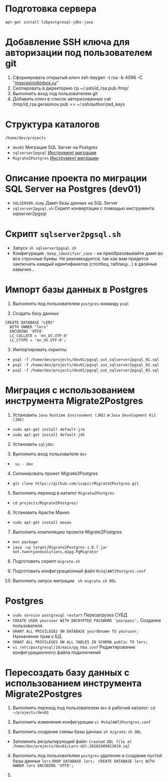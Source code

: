 Подготовка сервера
=============================================
```
apt-get install libpostgresql-jdbc-java
```

Добавление SSH ключа для авторизации под пользователем git
=============================================
1. Сформировать открытый ключ ssh-keygen -t rsa -b 4096 -C "mgerasim@inbox.ru"
2. Скопировать в директорию cp  ~/.ssh/id_rsa.pub /tmp/
3. Выполнить вход под пользователем git
4. Добавить ключ в список авторизованных cat /tmp/id_rsa.gerasimov.pub >> ~/.ssh/authorized_keys


Структура каталогов
=============================================
```
/home/dev/projects
```
* ```dev01``` Миграция SQL Server на Postgres
* ```sqlserver2pgsql``` [Инструмент миграции](https://github.com/dalibo/sqlserver2pgsql)
* ```Migrate2Postgres``` [Инструмент миграции](https://github.com/isapir/Migrate2Postgres)

Описание проекта по миграции SQL Server на Postgres (dev01)
=============================================
* ```SQLSERVER.dump``` Дамп базы данных на SQL Server
* ```sqlserver2pgsql.sh``` Скрипт конвертации с помощью инструмента sqlserver2pgsql

Скрипт ```sqlserver2pgsql.sh```
=============================================
* Запуск ```sh sqlserver2pgsql.sh```
* Конфигурация
``` -keep_identifier_case ``` - не преобразовывайте дамп во все строчные буквы. Не рекомендуется, так как вам придется заключать каждый идентификатор (столбец, таблицу...) в двойные кавычки…

Импорт базы данных в Postgres
=============================================
1. Выполнить под пользователем ```postgres``` команду ```psql```

2. Создать базу данных 
```
CREATE DATABASE "LERS"
  WITH OWNER "lers"
  ENCODING 'UTF8'
  LC_COLLATE = 'en_US.UTF-8'
  LC_CTYPE = 'en_US.UTF-8';
```

3. Импортировать скрипты 
* ```psql -f /home/dev/projects/dev01/pgsql_out_sqlserver2pgsql_01.sql```
* ```psql -f /home/dev/projects/dev01/pgsql_out_sqlserver2pgsql_02.sql```
* ```psql -f /home/dev/projects/dev01/pgsql_out_sqlserver2pgsql_03.sql```

Миграция с использованием инструмента Migrate2Postgres 
=============================================
1. Установить ```Java Runtime Environment (JRE)``` и ```Java Development Kit (JDK)```
* ```sudo apt-get install default-jre```
* ```sudo apt-get install default-jdk```

2. Установить ```sqljdbc```

3. Выполнить вход пользователя ```dev```
* ``` su - dev```

4. Склонировать проект Migrate2Postgres 
* ```git clone https://github.com/isapir/Migrate2Postgres.git```

5. Выполнить переход в каталог ```Migrate2Postgres```
* ```cd projects/Migrate2Postgres/```

6. Установить Apache Maven
* ```sudo apt-get install maven```

7. Выполнить компиляцию проекта Migrate2Postgres
* ```mvn package```
* ```java -cp target/Migrate2Postgres-1.0.7.jar net.twentyonesolutions.m2pg.PgMigrator```

8. Подготовить скрипт ```migrate.sh```

9. Подготовить конфигурационный файл ```MsSqlAWT2Postgres.conf```

10. Выполнить запуск миграции 
``` sh migrate.sh DDL```

Postgres
=============================================
* ```sudo service postgresql restart``` Перезагрузка СУБД
* ```CREATE USER youruser WITH ENCRYPTED PASSWORD 'yourpass';``` Создание пользователя
* ```GRANT ALL PRIVILEGES ON DATABASE yourdbname TO youruser;``` Назначение прав к БД
* ```GRANT ALL PRIVILEGES ON ALL TABLES IN SCHEMA public TO lers; ```
* ```vi /etc/postgresql/10/main/pg_hba.conf``` Редактирование конфигурационного файла подключений

Пересоздать базу данных с использованием инструмента Migrate2Postgres 
=============================================
1. Выполнить переход под пользователем ```dev``` в рабочий каталог:
```cd ~/projects/dev01```

2. Выполнить изменение конфигурации 
```vi MsSqlAWT2Postgres.conf```

3. Выполнить создание схемы базы данных 
```sh migrate.sh DDL```

* Запомнить результирующий файл:
```Created DDL file at /home/dev/projects/dev01/Lers-ddl-20181009013818.sql```

4. Выполнить под пользователем ```postgres``` удаление и создание пустой базы данных ```lers```
```DROP DATABASE lers;```
``` CREATE DATABASE lers WITH OWNER lers ENCODING 'UTF8';```

5.
